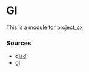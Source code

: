 # Gl
This is a module for [project_cx](https://github.com/deltasampler/project_cx)
### Sources
* [glad](https://github.com/Dav1dde/glad)
* [gl](https://gen.glad.sh/#generator=c&api=gl%3D4.6&profile=gl%3Dcore%2Cgles1%3Dcommon&options=HEADER_ONLY)
